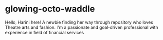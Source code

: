 # glowing-octo-waddle
Hello, Harini here!
A newbie finding her way through repository
who loves Theatre arts and fashion.
I'm a passionate and goal-driven professional with experience in field of financial services 

